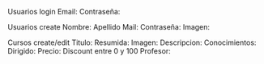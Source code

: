 Usuarios login
Email:
Contraseña:


Usuarios create
Nombre:
Apellido
Mail: 
Contraseña:
Imagen:

Cursos create/edit
Titulo:
Resumida:
Imagen:
Descripcion:
Conocimientos:
Dirigido:
Precio:
Discount entre 0 y 100
Profesor: